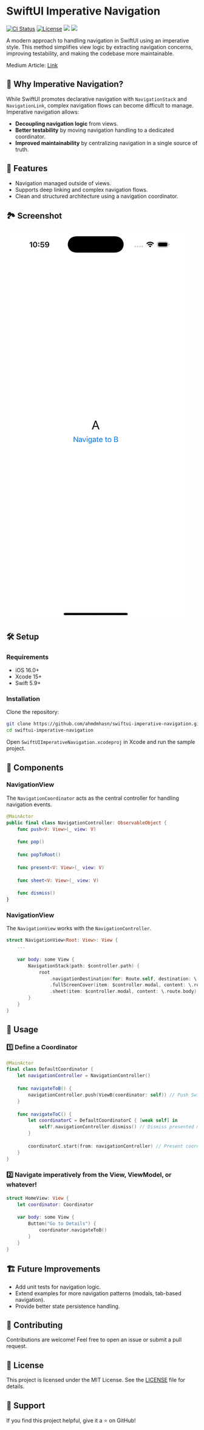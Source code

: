# SwiftUI Imperative Navigation

[![CI Status](https://img.shields.io/github/actions/workflow/status/ahmdmhasn/swiftui-imperative-navigation/ci.yml?branch=main)](https://github.com/ahmdmhasn/swiftui-imperative-navigation/actions?query=workflow%3ACI+branch%3Amain)
[![License](https://img.shields.io/badge/License-MIT-blue.svg)](https://spdx.org/licenses/MIT.html)
[![](https://img.shields.io/endpoint?url=https%3A%2F%2Fswiftpackageindex.com%2Fapi%2Fpackages%2Fahmdmhasn%2Fswiftui-imperative-navigation%2Fbadge%3Ftype%3Dswift-versions)](https://swiftpackageindex.com/ahmdmhasn/swiftui-imperative-navigation)
[![](https://img.shields.io/endpoint?url=https%3A%2F%2Fswiftpackageindex.com%2Fapi%2Fpackages%2Fahmdmhasn%2Fswiftui-imperative-navigation%2Fbadge%3Ftype%3Dplatforms)](https://swiftpackageindex.com/ahmdmhasn/swiftui-imperative-navigation)

A modern approach to handling navigation in SwiftUI using an imperative style. This method simplifies view logic by extracting navigation concerns, improving testability, and making the codebase more maintainable.

Medium Article: [Link](https://medium.com/@ahmdmhasn/mastering-imperative-navigation-in-swiftui-with-a-coordinator-pattern-8a7e034b242d)

## 📌 Why Imperative Navigation?
While SwiftUI promotes declarative navigation with `NavigationStack` and `NavigationLink`, complex navigation flows can become difficult to manage. Imperative navigation allows:
- **Decoupling navigation logic** from views.
- **Better testability** by moving navigation handling to a dedicated coordinator.
- **Improved maintainability** by centralizing navigation in a single source of truth.

## 🚀 Features
- Navigation managed outside of views.
- Supports deep linking and complex navigation flows.
- Clean and structured architecture using a navigation coordinator.

## 🏞️ Screenshot

<img src="Screenshots/Sample.gif"/>

## 🛠 Setup
### Requirements
- iOS 16.0+
- Xcode 15+
- Swift 5.9+

### Installation
Clone the repository:
```sh
git clone https://github.com/ahmdmhasn/swiftui-imperative-navigation.git
cd swiftui-imperative-navigation
```
Open `SwiftUIImperativeNavigation.xcodeproj` in Xcode and run the sample project.

## 📖 Components
### NavigationView
The `NavigationCoordinator` acts as the central controller for handling navigation events.

```swift
@MainActor
public final class NavigationController: ObservableObject {
    func push<V: View>(_ view: V)

    func pop()

    func popToRoot()

    func present<V: View>(_ view: V)

    func sheet<V: View>(_ view: V)

    func dismiss()
}
```

### NavigationView
The `NavigationView` works with the `NavigationController`.

```swift
struct NavigationView<Root: View>: View {
    ...

    var body: some View {
        NavigationStack(path: $controller.path) {
            root
                .navigationDestination(for: Route.self, destination: \.body)
                .fullScreenCover(item: $controller.modal, content: \.route.body)
                .sheet(item: $controller.modal, content: \.route.body)
        }
    }
}
```

## 📖 Usage
### 1️⃣ Define a Coordinator
```swift
@MainActor
final class DefaultCoordinator {
    let navigationController = NavigationController()

    func navigateToB() {
        navigationController.push(ViewB(coordinator: self)) // Push SwiftUI.View
    }

    func navigateToC() {
        let coordinatorC = DefaultCoordinatorC { [weak self] in
            self?.navigationController.dismiss() // Dismiss presented modal
        }

        coordinatorC.start(from: navigationController) // Present coordinator
    }
}
```

### 2️⃣ Navigate imperatively from the View, ViewModel, or whatever! 
```swift
struct HomeView: View {
    let coordinator: Coordinator
    
    var body: some View {
        Button("Go to Details") {
            coordinator.navigateToB()
        }
    }
}
```

## 🏗 Future Improvements
- Add unit tests for navigation logic.
- Extend examples for more navigation patterns (modals, tab-based navigation).
- Provide better state persistence handling.

## 🤝 Contributing
Contributions are welcome! Feel free to open an issue or submit a pull request.

## 📜 License
This project is licensed under the MIT License. See the [LICENSE](LICENSE) file for details.

## 🌟 Support
If you find this project helpful, give it a ⭐ on GitHub!